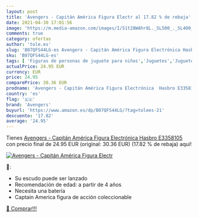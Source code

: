 ```yaml
---
layout: post
title: 'Avengers - Capitán América Figura Electr al 17.82 % de rebaja'
date: 2021-04-30 17:01:56
image: 'https://m.media-amazon.com/images/I/51t28WAhr8L._SL500_._SL400_.jpg'
comments: true
category: ofertas
author: 'tole.es'
slug: 'B07QFS44LG-es Avengers - Capitán América Figura Electrónica Hasbro E3358105'
sku: 'B07QFS44LG-es'
tags: [ 'Figuras de personas de juguete para niños','Juguetes','Juguetes y juegos','Muñecos y figuras','avengers','hasbro', ]
actualPrice: 24.95 EUR
currency: EUR
price: 24.95
comparePrice: 30.36 EUR
prodname: 'Avengers - Capitán América Figura Electrónica  Hasbro E3358105 '
country: 'es'
flag: '🇪🇸'
brand: 'Avengers'
buyurl: 'https://www.amazon.es/dp/B07QFS44LG/?tag=tolees-21'
descuento: '17.82'
average: '24.95'
---
```


Tienes [Avengers - Capitán América Figura Electrónica  Hasbro E3358105 ](https://www.amazon.es/dp/B07QFS44LG/?tag=tolees-21) con precio final de  24.95 EUR (original: 30.36 EUR) (17.82 %  de rebaja) aqui!

[![Avengers - Capitán América Figura Electr](https://m.media-amazon.com/images/I/51t28WAhr8L._SL500_._SL400_.jpg)](https://www.amazon.es/dp/B07QFS44LG/?tag=tolees-21)

🔎:

- Su escudo puede ser lanzado
- Recomendación de edad: a partir de 4 años
- Necesita una batería
- Captain America figura de acción coleccionable

[🛒 Comprar!!!](https://www.amazon.es/dp/B07QFS44LG/?tag=tolees-21)
